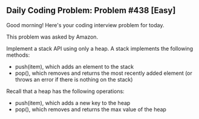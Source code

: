 ## Daily Coding Problem: Problem #438 [Easy]

Good morning! Here's your coding interview problem for today.

This problem was asked by Amazon.

Implement a stack API using only a heap. A stack implements the following methods:

- push(item), which adds an element to the stack
- pop(), which removes and returns the most recently added element (or throws an error if there is nothing on the stack)

Recall that a heap has the following operations:

- push(item), which adds a new key to the heap
- pop(), which removes and returns the max value of the heap
